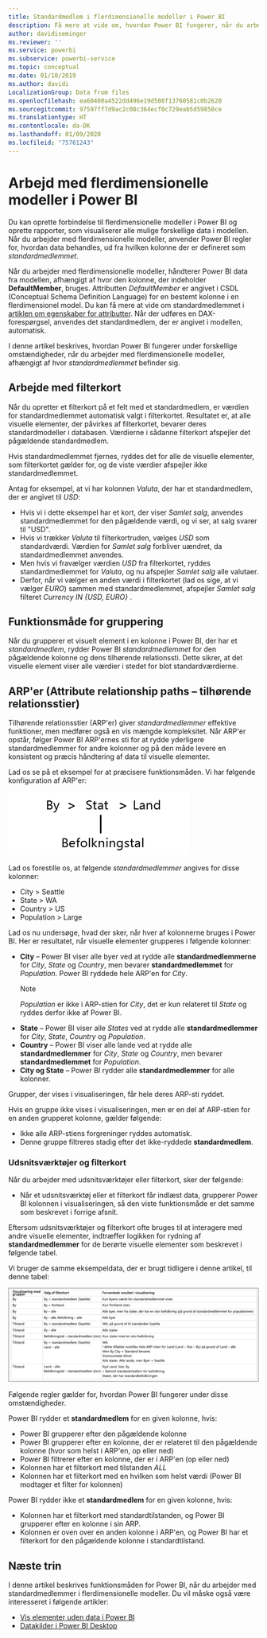 ```yaml
---
title: Standardmedlem i flerdimensionelle modeller i Power BI
description: Få mere at vide om, hvordan Power BI fungerer, når du arbejder med standardmedlemmer i flerdimensionelle modeller
author: davidiseminger
ms.reviewer: ''
ms.service: powerbi
ms.subservice: powerbi-service
ms.topic: conceptual
ms.date: 01/10/2019
ms.author: davidi
LocalizationGroup: Data from files
ms.openlocfilehash: ea60400a4522dd496e19d508f13760581c0b2620
ms.sourcegitcommit: 97597ff7d9ac2c08c364ecf0c729eab5d59850ce
ms.translationtype: HT
ms.contentlocale: da-DK
ms.lasthandoff: 01/09/2020
ms.locfileid: "75761243"
---
```

# <a name="work-with-multidimensional-models-in-power-bi"></a>Arbejd med flerdimensionelle modeller i Power BI

Du kan oprette forbindelse til flerdimensionelle modeller i Power BI og oprette rapporter, som visualiserer alle mulige forskellige data i modellen. Når du arbejder med flerdimensionelle modeller, anvender Power BI regler for, hvordan data behandles, ud fra hvilken kolonne der er defineret som *standardmedlemmet*. 

Når du arbejder med flerdimensionelle modeller, håndterer Power BI data fra modellen, afhængigt af hvor den kolonne, der indeholder **DefaultMember**, bruges. Attributten *DefaultMember* er angivet i CSDL (Conceptual Schema Definition Language) for en bestemt kolonne i en flerdimensionel model. Du kan få mere at vide om standardmedlemmet i [artiklen om egenskaber for attributter](https://docs.microsoft.com/sql/analysis-services/multidimensional-models/attribute-properties-define-a-default-member?view=sql-server-2017). Når der udføres en DAX-forespørgsel, anvendes det standardmedlem, der er angivet i modellen, automatisk.

I denne artikel beskrives, hvordan Power BI fungerer under forskellige omstændigheder, når du arbejder med flerdimensionelle modeller, afhængigt af hvor *standardmedlemmet* befinder sig. 

## <a name="working-with-filter-cards"></a>Arbejde med filterkort

Når du opretter et filterkort på et felt med et standardmedlem, er værdien for standardmedlemmet automatisk valgt i filterkortet. Resultatet er, at alle visuelle elementer, der påvirkes af filterkortet, bevarer deres standardmodeller i databasen. Værdierne i sådanne filterkort afspejler det pågældende standardmedlem.

Hvis standardmedlemmet fjernes, ryddes det for alle de visuelle elementer, som filterkortet gælder for, og de viste værdier afspejler ikke standardmedlemmet.

Antag for eksempel, at vi har kolonnen *Valuta*, der har et standardmedlem, der er angivet til *USD*:

* Hvis vi i dette eksempel har et kort, der viser *Samlet salg*, anvendes standardmedlemmet for den pågældende værdi, og vi ser, at salg svarer til "USD".
* Hvis vi trækker *Valuta* til filterkortruden, vælges *USD* som standardværdi. Værdien for *Samlet salg* forbliver uændret, da standardmedlemmet anvendes.
* Men hvis vi fravælger værdien *USD* fra filterkortet, ryddes standardmedlemmet for *Valuta*, og nu afspejler *Samlet salg* alle valutaer.
* Derfor, når vi vælger en anden værdi i filterkortet (lad os sige, at vi vælger *EURO*) sammen med standardmedlemmet, afspejler *Samlet salg* filteret *Currency IN {USD, EURO}* .

## <a name="grouping-behavior"></a>Funktionsmåde for gruppering

Når du grupperer et visuelt element i en kolonne i Power BI, der har et *standardmedlem*, rydder Power BI *standardmedlemmet* for den pågældende kolonne og dens tilhørende relationssti. Dette sikrer, at det visuelle element viser alle værdier i stedet for blot standardværdierne.

## <a name="attribute-relationship-paths-arps"></a>ARP'er (Attribute relationship paths – tilhørende relationsstier)

Tilhørende relationsstier (ARP'er) giver *standardmedlemmer* effektive funktioner, men medfører også en vis mængde kompleksitet. Når ARP'er opstår, følger Power BI ARP'ernes sti for at rydde yderligere standardmedlemmer for andre kolonner og på den måde levere en konsistent og præcis håndtering af data til visuelle elementer.

Lad os se på et eksempel for at præcisere funktionsmåden. Vi har følgende konfiguration af ARP'er:

![ARP'er i en flerdimensionel model](media/desktop-default-member-multidimensional-models/default-members_01.png)

Lad os forestille os, at følgende *standardmedlemmer* angives for disse kolonner:

* City > Seattle
* State > WA
* Country > US
* Population > Large

Lad os nu undersøge, hvad der sker, når hver af kolonnerne bruges i Power BI. Her er resultatet, når visuelle elementer grupperes i følgende kolonner:

* **City** – Power BI viser alle byer ved at rydde alle **standardmedlemmerne** for *City*, *State* og *Country*, men bevarer **standardmedlemmet** for *Population*. Power BI ryddede hele ARP'en for *City*.
    > [!NOTE]
    > *Population* er ikke i ARP-stien for *City*, det er kun relateret til *State* og ryddes derfor ikke af Power BI.
* **State** – Power BI viser alle *States* ved at rydde alle **standardmedlemmer** for *City*, *State*, *Country* og *Population*.
* **Country** – Power BI viser alle lande ved at rydde alle **standardmedlemmer** for *City*, *State* og *Country*, men bevarer **standardmedlemmet** for *Population*.
* **City og State** – Power BI rydder alle **standardmedlemmer** for alle kolonner.

Grupper, der vises i visualiseringen, får hele deres ARP-sti ryddet. 

Hvis en gruppe ikke vises i visualiseringen, men er en del af ARP-stien for en anden grupperet kolonne, gælder følgende:

* Ikke alle ARP-stiens forgreninger ryddes automatisk.
* Denne gruppe filtreres stadig efter det ikke-ryddede **standardmedlem**.

### <a name="slicers-and-filter-cards"></a>Udsnitsværktøjer og filterkort

Når du arbejder med udsnitsværktøjer eller filterkort, sker der følgende:

* Når et udsnitsværktøj eller et filterkort får indlæst data, grupperer Power BI kolonnen i visualiseringen, så den viste funktionsmåde er det samme som beskrevet i forrige afsnit.

Eftersom udsnitsværktøjer og filterkort ofte bruges til at interagere med andre visuelle elementer, indtræffer logikken for rydning af **standardmedlemmer** for de berørte visuelle elementer som beskrevet i følgende tabel. 

Vi bruger de samme eksempeldata, der er brugt tidligere i denne artikel, til denne tabel:

![Rydning af funktionsmåde eller Power BI-standardmedlemmet med udsnitsværktøjer og filterkort](media/desktop-default-member-multidimensional-models/default-members_02.png)

Følgende regler gælder for, hvordan Power BI fungerer under disse omstændigheder.

Power BI rydder et **standardmedlem** for en given kolonne, hvis:

* Power BI grupperer efter den pågældende kolonne
* Power BI grupperer efter en kolonne, der er relateret til den pågældende kolonne (hvor som helst i ARP'en, op eller ned)
* Power BI filtrerer efter en kolonne, der er i ARP'en (op eller ned)
* Kolonnen har et filterkort med tilstanden *ALL*
* Kolonnen har et filterkort med en hvilken som helst værdi (Power BI modtager et filter for kolonnen)

Power BI rydder ikke et **standardmedlem** for en given kolonne, hvis:

* Kolonnen har et filterkort med standardtilstanden, og Power BI grupperer efter en kolonne i sin ARP.
* Kolonnen er oven over en anden kolonne i ARP'en, og Power BI har et filterkort for den pågældende kolonne i standardtilstand.


## <a name="next-steps"></a>Næste trin

I denne artikel beskrives funktionsmåden for Power BI, når du arbejder med standardmedlemmer i flerdimensionelle modeller. Du vil måske også være interesseret i følgende artikler: 

* [Vis elementer uden data i Power BI](desktop-show-items-no-data.md)
* [Datakilder i Power BI Desktop](desktop-data-sources.md)
